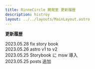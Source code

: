 ```yaml
---
title: RinneCircle 開発室 更新履歴
description: histroy
layout: ../../layouts/MainLayout.astro
---
```


**更新履歴**

2023.05.28 fix story book  
2023.05.26 astro v1 to v2  
2023.05.25 Storybook に msw 導入  
2023.05.25 posts 追加
